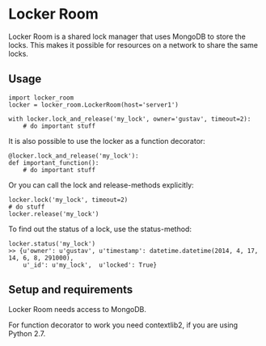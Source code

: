 Locker Room
===========

Locker Room is a shared lock manager that uses MongoDB to store the locks.
This makes it possible for resources on a network to share the same locks.

Usage
-----------

    import locker_room
    locker = locker_room.LockerRoom(host='server1')
    
    with locker.lock_and_release('my_lock', owner='gustav', timeout=2):
        # do important stuff

It is also possible to use the locker as a function decorator:
 
    @locker.lock_and_release('my_lock'):
    def important_function():
        # do important stuff

Or you can call the lock and release-methods explicitly:

    locker.lock('my_lock', timeout=2)
    # do stuff
    locker.release('my_lock')
    
To find out the status of a lock, use the status-method:
    
    locker.status('my_lock')
    >> {u'owner': u'gustav', u'timestamp': datetime.datetime(2014, 4, 17, 14, 6, 8, 291000), 
        u'_id': u'my_lock',  u'locked': True}

Setup and requirements
----------------------

Locker Room needs access to MongoDB.

For function decorator to work you need contextlib2, if you are using Python 2.7.
